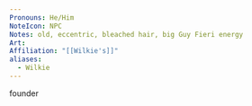 ```yaml
---
Pronouns: He/Him
NoteIcon: NPC
Notes: old, eccentric, bleached hair, big Guy Fieri energy
Art: 
Affiliation: "[[Wilkie's]]"
aliases:
  - Wilkie
---
```

founder